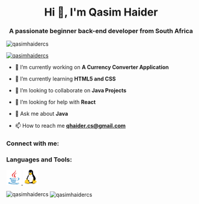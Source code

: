 <h1 align="center">Hi 👋, I'm Qasim Haider</h1>
<h3 align="center">A passionate beginner back-end developer from South Africa</h3>

<p align="left"> <img src="https://komarev.com/ghpvc/?username=qasimhaidercs&label=Profile%20views&color=0e75b6&style=flat" alt="qasimhaidercs" /> </p>

<p align="left"> <a href="https://github.com/ryo-ma/github-profile-trophy"><img src="https://github-profile-trophy.vercel.app/?username=qasimhaidercs" alt="qasimhaidercs" /></a> </p>

- 🔭 I’m currently working on **A Currency Converter Application**

- 🌱 I’m currently learning **HTML5 and CSS**

- 👯 I’m looking to collaborate on **Java Projects**

- 🤝 I’m looking for help with **React**

- 💬 Ask me about **Java**

- 📫 How to reach me **qhaider.cs@gmail.com**

<h3 align="left">Connect with me:</h3>
<p align="left">
</p>

<h3 align="left">Languages and Tools:</h3>
<p align="left"> <a href="https://www.java.com" target="_blank" rel="noreferrer"> <img src="https://raw.githubusercontent.com/devicons/devicon/master/icons/java/java-original.svg" alt="java" width="40" height="40"/> </a> <a href="https://www.linux.org/" target="_blank" rel="noreferrer"> <img src="https://raw.githubusercontent.com/devicons/devicon/master/icons/linux/linux-original.svg" alt="linux" width="40" height="40"/> </a> </p>

<p><img align="left" src="https://github-readme-stats.vercel.app/api/top-langs?username=qasimhaidercs&show_icons=true&locale=en&layout=compact" alt="qasimhaidercs" /></p>

<p>&nbsp;<img align="center" src="https://github-readme-stats.vercel.app/api?username=qasimhaidercs&show_icons=true&locale=en" alt="qasimhaidercs" /></p>
